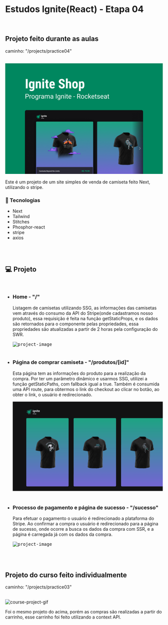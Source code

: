 <h1>Estudos Ignite(React) - Etapa 04</h1>


<br>

<h2 id="course">Projeto feito durante as aulas</h2>
<p>caminho: "/projects/practice04"</p>

<br>
<img src="./readme/stage/project.jpg" alt="course-project" />

<p>
    Este é um projeto de um site simples de venda de camiseta feito Next, utilizando o stripe.
</p>

<h3>🚀 Tecnologias</h3>
<ul>
    <li>Next</li>
    <li>Tailwind</li>
    <li>Stitches</li>
    <li>Phosphor-react</li>
    <li>stripe</li>
    <li>axios</li>
</ul>

<br>
<br>
<h2>💻 Projeto</h2>

<ul>

<br>
<li>
<h3>Home - "/"</h3>
<p>
Listagem de camisetas utilizando SSG, as informações das camisetas vem através do consumo da API do Stripe(onde cadastramos nosso produto), essa requisição
é feita na função getStaticProps, e os dados são retornados para o componente pelas propriedades, essa propriedades são atualizadas a partir de 2 horas pela configuração do SWR.
</p>
<kbd><img src="./readme/stage/home.gif" alt="project-image"></kbd>
</li>

<br>
<li>
<h3>Página de comprar camiseta - "/produtos/[id]"</h3>
<p>
Esta página tem as informações do produto para a realização da compra. Por ter um parâmetro dinâmico e usarmos SSG, utilizei a função getStaticPaths, com
fallback igual a true. Também é consumida uma API route, para obtermos o link do checkout ao clicar no botão, ao obter o link, o usuário é redirecionado.
</p>
<kbd><img src="./readme/stage/product.gif" alt="project-image"></kbd>
</li>

<br>
<li>
<h3>Processo de pagamento e página de sucesso - "/sucesso"</h3>
<p>
Para efetuar o pagamento o usuário é redirecionado a plataforma do Stripe. Ao confirmar a compra o usuário é redirecionado para a página de sucesso,
onde ocorre a busca os dados da compra com SSR, e a página é carregada já com os dados da compra.
</p>
<kbd><img src="./readme/stage/payment.gif" alt="project-image"></kbd>
</li>


</ul>

<br>
<br>
<h2 id="course-individual">Projeto do curso feito individualmente</h2>
<p>caminho: "/projects/practice03"</p>

<br>
<img src="./readme/practice/project.gif" alt="course-project-gif" />

<p>
    Foi o mesmo projeto do acima, porém as compras são realizadas a partir do carrinho, esse carrinho foi feito utilizando a context API.
</p>
